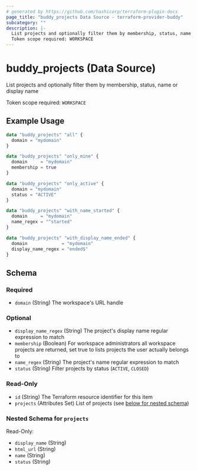 ```yaml
---
# generated by https://github.com/hashicorp/terraform-plugin-docs
page_title: "buddy_projects Data Source - terraform-provider-buddy"
subcategory: ""
description: |-
  List projects and optionally filter them by membership, status, name or display name
  Token scope required: WORKSPACE
---
```


# buddy_projects (Data Source)

List projects and optionally filter them by membership, status, name or display name

Token scope required: `WORKSPACE`

## Example Usage

```terraform
data "buddy_projects" "all" {
  domain = "mydomain"
}

data "buddy_projects" "only_mine" {
  domain     = "mydomain"
  membership = true
}

data "buddy_projects" "only_active" {
  domain = "mydomain"
  status = "ACTIVE"
}

data "buddy_projects" "with_name_started" {
  domain     = "mydomain"
  name_regex = "^started"
}

data "buddy_projects" "with_display_name_ended" {
  domain             = "mydomain"
  display_name_regex = "ended$"
}
```

<!-- schema generated by tfplugindocs -->
## Schema

### Required

- `domain` (String) The workspace's URL handle

### Optional

- `display_name_regex` (String) The project's display name regular expression to match
- `membership` (Boolean) For workspace administrators all workspace projects are returned, set true to lists projects the user actually belongs to
- `name_regex` (String) The project's name regular expression to match
- `status` (String) Filter projects by status (`ACTIVE`, `CLOSED`)

### Read-Only

- `id` (String) The Terraform resource identifier for this item
- `projects` (Attributes Set) List of projects (see [below for nested schema](#nestedatt--projects))

<a id="nestedatt--projects"></a>
### Nested Schema for `projects`

Read-Only:

- `display_name` (String)
- `html_url` (String)
- `name` (String)
- `status` (String)
